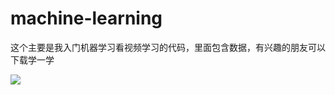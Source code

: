 # machine-learning
这个主要是我入门机器学习看视频学习的代码，里面包含数据，有兴趣的朋友可以下载学一学

![](https://gitee.com/liangxinixn/guitar/raw/master/blog01/20200816095743.png)
